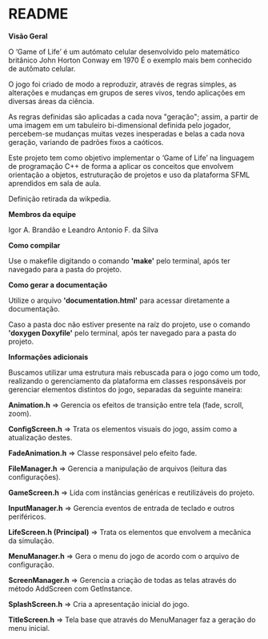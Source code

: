

# README #

**Visão Geral**

O ‘Game of Life’ é um autómato celular desenvolvido pelo matemático britânico John Horton Conway em 1970 É o exemplo mais bem conhecido de autômato celular.

O jogo foi criado de modo a reproduzir, através de regras simples, as alterações e mudanças em grupos de seres vivos, tendo aplicações em diversas áreas da ciência.

As regras definidas são aplicadas a cada nova "geração"; assim, a partir de uma imagem em um tabuleiro bi-dimensional definida pelo jogador, percebem-se mudanças muitas vezes inesperadas e belas a cada nova geração, variando de padrões fixos a caóticos.

Este projeto tem como objetivo implementar o ‘Game of Life’ na linguagem de programação C++ de forma a aplicar os conceitos que envolvem orientação a objetos, estruturação de projetos e uso da plataforma SFML aprendidos em sala de aula.

Definição retirada da wikpedia.


**Membros da equipe**

Igor A. Brandão e Leandro Antonio F. da Silva


**Como compilar**

Use o makefile digitando o comando **'make'** pelo terminal, após ter navegado para a pasta do projeto.

**Como gerar a documentação**

Utilize o arquivo **'documentation.html'** para acessar diretamente a documentação.

Caso a pasta doc não estiver presente na raíz do projeto, use o comando **'doxygen Doxyfile'** pelo terminal, após ter navegado para a pasta do projeto.

**Informações adicionais**

Buscamos utilizar uma estrutura mais rebuscada para o jogo como um todo, realizando o gerenciamento da plataforma em classes responsáveis por gerenciar elementos distintos do jogo, separadas da seguinte maneira:

**Animation.h** => Gerencia os efeitos de transição entre tela (fade, scroll, zoom).

**ConfigScreen.h** => Trata os elementos visuais do jogo, assim como a atualização destes.

**FadeAnimation.h** => Classe responsável pelo efeito fade.

**FileManager.h** => Gerencia a manipulação de arquivos (leitura das configurações).

**GameScreen.h** => Lida com instâncias genéricas e reutilizáveis do projeto.

**InputManager.h** => Gerencia eventos de entrada de teclado e outros periféricos.

**LifeScreen.h (Principal)** => Trata os elementos que envolvem a mecânica da simulação.

**MenuManager.h** => Gera o menu do jogo de acordo com o arquivo de configuração.

**ScreenManager.h** => Gerencia a criação de todas as telas através do método AddScreen com GetInstance.

**SplashScreen.h** => Cria a apresentação inicial do jogo.

**TitleScreen.h** => Tela base que através do MenuManager faz a geração do menu inicial.
